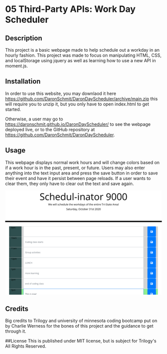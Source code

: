 # 05 Third-Party APIs: Work Day Scheduler

## Description
This project is a basic webpage made to help schedule out a workday in an hourly fashion. This project was made to focus on manipulating HTML, CSS, and localStorage using jquery as well as learning how to use a new API in moment.js.

## Installation
In order to use this website, you may downlaod it here https://github.com/DaronSchmit/DaronDayScheduler/archive/main.zip this will require you to unzip it, but you only have to open index.html to get started.

Otherwise, a user may go to  https://daronschmit.github.io/DaronDayScheduler/ to see the webpage deployed live, or to the GitHub repository at https://github.com/DaronSchmit/DaronDayScheduler.

## Usage
This webpage displays normal work hours and will change colors based on if a work hour is in the past, present, or future. Users may also enter anything into the text input area and press the save button in order to save their event and have it persist between page reloads. If a user wants to clear them, they only have to clear out the text and save again.

![Schedulinator!](./Assets/screencap.png)


## Credits
Big credits to Trilogy and university of minnesota coding bootcamp put on by Charlie Werness for the bones of this project and the guidance to get through it.

##License
This is published under MIT license, but is subject for Trilogy's All Rights Reserved.